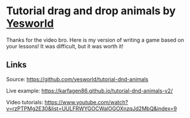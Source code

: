 # Tutorial drag and drop animals by [Yesworld](https://github.com/yesworld)

Thanks for the video bro. Here is my version of writing a game based on your lessons! It was difficult, but it was worth it!

## Links
Source:
https://github.com/yesworld/tutorial-dnd-animals

Live example:
https://karfagen86.github.io/tutorial-dnd-animals-v2/

Video tutorials:
https://www.youtube.com/watch?v=rzPTPMg2E30&list=UULFRWYGOCWalOGOXnzqJd2MbQ&index=9
